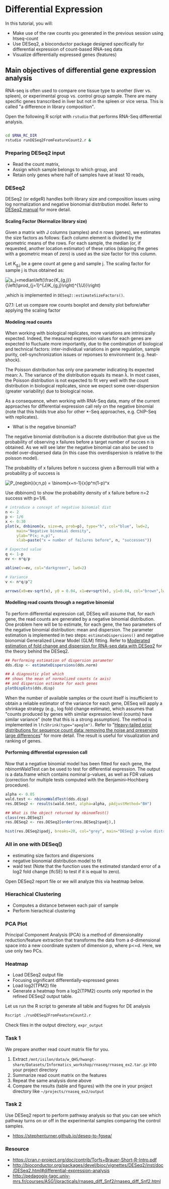 # Differential Expression

In this tutorial, you will:

* Make use of the raw counts you generated in the previous session using htseq-count
* Use DESeq2, a bioconductor package designed specifically for differential expression of count-based RNA-seq data
* Visualize differentially expressed genes (features)
 
## Main objectives of differential gene expression analysis
 
RNA-seq is often used to compare one tissue type to another (liver vs. spleen), or experimental group vs. control group sample. There are many specific genes transcribed in liver but not in the spleen or vice versa. This is called "a difference in library composition".

Open the following R script with `rstudio` that performs RNA-Seq differential analysis.  

```bash

cd $RNA_RC_DIR
rstudio runDESeq2FromFeatureCount2.r &
```


### Preparing DESeq2 input
* Read the count matrix,
* Assign which sample belongs to which group, and
* Retain only genes where half of samples have at least 10 reads,

### DESeq2
DESeq2 (or edgeR) handles both library size and composition issues using log normalization and negative bionomial distribution model. Refer to [DESeq2 manual](http://bioconductor.org/packages/devel/bioc/vignettes/DESeq2/inst/doc/DESeq2.html#how-do-i-use-vst-or-rlog-data-for-differential-testing) for more detail. 

#### Scaling Factor (Normalize library size)
Given a matrix with J columns (samples) and n rows (genes), we estimates the size factors as follows: Each column element is divided by the geometric means of the rows. For each sample, the median (or, if requested, another location estimator) of these ratios (skipping the genes with a geometric mean of zero) is used as the size factor for this column.
	
Let K<sub>g,j</sub> be a gene count at gene g and sample j. The scaling factor for sample j is thus obtained as:

![s_j=median\left(\frac{K_{g,j}}{\left(\prod_{j=1}^{J}K_{g,j}\right)^{1/J}}\right)](http://latex.codecogs.com/png.latex?s_j&space;=&space;median\left\(\frac{K_{g,j}}{\left(\prod_{j=1}^{J}K_{g,j}\right&space;)^{1/J}}\right\))

,which is implemented in `DESeq2::estimateSizeFactors()`.
	
Q7.1: Let us compare row counts boxplot and density plot before/after applying the scaling factor

#### Modeling read counts

When working with biological replicates, more variations are intrinsically expected. Indeed, the measured expression values for each genes are expected to fluctuate more importantly, due to the combination of biological and technical factors: inter-individual variations in gene regulation, sample purity, cell-synchronization issues or reponses to environment (e.g. heat-shock).

The Poisson distribution has only one parameter indicating its expected mean: λ. The variance of the distribution equals its mean λ. In most cases, the Poisson distribution is not expected to fit very well with the count distribution in biological replicates, since we expect some over-dispersion (greater variability) due to biological noise.

As a consequence, when working with RNA-Seq data, many of the current approaches for differential expression call rely on the negative binomial (note that this holds true also for other *-Seq approaches, e.g. ChIP-Seq with replicates).

* What is the negative binomial?

The negative binomial distribution is a discrete distribution that give us the probability of observing x failures before a target number of succes n is obtained. As we will see later the negative binomial can also be used to model over-dispersed data (in this case this overdispersion is relative to the poisson model).

The probability of x failures before n success given a Bernouilli trial with a probability p of success is

![P_{negbin}(x;n,p) = \binom{x+n-1}{x}p^n(1-p)^x](https://latex.codecogs.com/gif.latex?P_{NegBin}(x;n,p)&space;=&space;\binom{x&plus;n-1}{x}p^n(1-p)^x)

Use dbbinom() to show the probability density of x failure before n=2 success with p=1/6.

```r
# introduce a concept of negative binomial dist
n <- 2
p <- 1/6
x <- 0:30
plot(x, dnbinom(x, size=n, prob=p), type="h", col="blue", lwd=2,
     main="Negative binomial density",
     ylab="P(x; n,p)",
     xlab=paste("x = number of failures before", n, "successes"))

# Expected value
q <- 1-p
ev <- n*q/p

abline(v=ev, col="darkgreen", lwd=2)

# Variance 
v <- n*q/p^2

arrows(x0=ev-sqrt(v), y0 = 0.04, x1=ev+sqrt(v), y1=0.04, col="brown",lwd=2, code=3, length=0.2, angle=20)
```

#### Modelling read counts through a negative binomial
To perform differential expression call, DESeq will assume that, for each gene, the read counts are generated by a negative binomial distribution. One problem here will be to estimate, for each gene, the two parameters of the negative binomial distribution: mean and dispersion. The parameter estimation is implemented in two steps: `estimateDispersions()` and negative bionomial Generalized Linear Model (GLM) fitting. Refer to [Moderated estimation of fold change and dispersion for RNA-seq data with DESeq2](https://genomebiology.biomedcentral.com/articles/10.1186/s13059-014-0550-8) for the theory behind the DESeq2.

```r
## Performing estimation of dispersion parameter
dds.disp <- estimateDispersions(dds.norm)

## A diagnostic plot which
## shows the mean of normalized counts (x axis)
## and dispersion estimate for each genes
plotDispEsts(dds.disp)
```

When the number of available samples or the count itself is insufficient to obtain a reliable estimator of the variance for each gene, DESeq will apply a shrinkage strategy (e.g., log fold change estimate), which assumes that "counts produced by genes with similar expression level (counts) have similar variance" (note that this is a strong assumption). The method is implemented in `lfcShrink(type="apeglm")`. Refer to "[Heavy-tailed prior distributions for sequence count data: removing the noise and preserving large differences](https://www.biorxiv.org/content/early/2018/04/17/303255)" for more detail. The result is useful for visualization and ranking of genes.

#### Performing differential expression call
Now that a negative binomial model has been fitted for each gene, the nbinomWaldTest can be used to test for differential expression. The output is a data.frame which contains nominal p-values, as well as FDR values (correction for multiple tests computed with the Benjamini–Hochberg procedure).

```r
alpha <- 0.05
wald.test <- nbinomWaldTest(dds.disp)
res.DESeq2 <- results(wald.test, alpha=alpha, pAdjustMethod="BH")

## What is the object returned by nbinomTest()
class(res.DESeq2)
res.DESeq2 <- res.DESeq2[order(res.DESeq2$padj),]

hist(res.DESeq2$padj, breaks=20, col="grey", main="DESeq2 p-value distribution", xlab="DESeq2 P-value", ylab="Number of genes")

```

### All in one with DESeq()
* estimating size factors and dispersions
* negative bionomial distribution model to fit
* wald test (Note that the function uses the estimated standard error of a log2 fold change (lfcSE) to test if it is equal to zero).

Open DESeq2 report file or we will analyze this via heatmap below.

### Hierachical Clustering
* Computes a distance between each pair of sample
* Perform hierachical clustering

### PCA Plot
Principal Component Analysis (PCA) is a method of dimensionality reduction/feature extraction that transforms the data from a d-dimensional space into a new coordinate system of dimension p, where p<=d.
Here, we use only two PCs. 

### Heatmap
* Load DESeq2 output file
* Focusing significant differentially-expressed genes
* Load log2(TPM2) file
* Generate a heatmap from a log2(TPM2) counts only reported in the refined DESeq2 output table.

Let us run the R script to generate all table and fiugres for DE analysis
```bash
Rscript ./runDESeq2FromFeatureCount2.r
```
Check files in the output directory, `expr_output`

### Task 1
We prepare another read count matrix file for you.
1. Extract `/mnt/isilon/data/w_QHS/hwangt-share/Datasets/Informatics_workshop/rnaseq/rnaseq_ex2.tar.gz` into your project directory
1. Summarize read count matrix on the features
1. Repeat the same analysis done above
1. Compare the results (table and figures) with the one in your project directory like `~/projects/rnaseq_ex2/output`
 
### Task 2
Use DESeq2 report to perform pathway analysis so that you can see which pathway turns on or off in the experimental samples comparing the control samples.

- https://stephenturner.github.io/deseq-to-fgsea/

### Resource
- https://cran.r-project.org/doc/contrib/Torfs+Brauer-Short-R-Intro.pdf
- http://bioconductor.org/packages/devel/bioc/vignettes/DESeq2/inst/doc/DESeq2.html#differential-expression-analysis
- http://pedagogix-tagc.univ-mrs.fr/courses/ASG1/practicals/rnaseq_diff_Snf2/rnaseq_diff_Snf2.html
